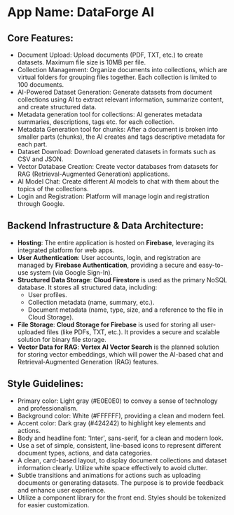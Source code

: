 # **App Name**: DataForge AI

## Core Features:

- Document Upload: Upload documents (PDF, TXT, etc.) to create datasets. Maximum file size is 10MB per file.
- Collection Management: Organize documents into collections, which are virtual folders for grouping files together. Each collection is limited to 100 documents.
- AI-Powered Dataset Generation: Generate datasets from document collections using AI to extract relevant information, summarize content, and create structured data.
- Metadata generation tool for collections: AI generates metadata summaries, descriptions, tags etc. for each collection.
- Metadata Generation tool for chunks: After a document is broken into smaller parts (chunks), the AI creates and tags descriptive metadata for each part.
- Dataset Download: Download generated datasets in formats such as CSV and JSON.
- Vector Database Creation: Create vector databases from datasets for RAG (Retrieval-Augmented Generation) applications.
- AI Model Chat: Create different AI models to chat with them about the topics of the collections.
- Login and Registration: Platform will manage login and registration through Google.

## Backend Infrastructure & Data Architecture:

- **Hosting**: The entire application is hosted on **Firebase**, leveraging its integrated platform for web apps.
- **User Authentication**: User accounts, login, and registration are managed by **Firebase Authentication**, providing a secure and easy-to-use system (via Google Sign-In).
- **Structured Data Storage**: **Cloud Firestore** is used as the primary NoSQL database. It stores all structured data, including:
    - User profiles.
    - Collection metadata (name, summary, etc.).
    - Document metadata (name, type, size, and a reference to the file in Cloud Storage).
- **File Storage**: **Cloud Storage for Firebase** is used for storing all user-uploaded files (like PDFs, TXT, etc.). It provides a secure and scalable solution for binary file storage.
- **Vector Data for RAG**: **Vertex AI Vector Search** is the planned solution for storing vector embeddings, which will power the AI-based chat and Retrieval-Augmented Generation (RAG) features.

## Style Guidelines:

- Primary color: Light gray (#E0E0E0) to convey a sense of technology and professionalism.
- Background color: White (#FFFFFF), providing a clean and modern feel.
- Accent color: Dark gray (#424242) to highlight key elements and actions.
- Body and headline font: 'Inter', sans-serif, for a clean and modern look.
- Use a set of simple, consistent, line-based icons to represent different document types, actions, and data categories.
- A clean, card-based layout, to display document collections and dataset information clearly. Utilize white space effectively to avoid clutter.
- Subtle transitions and animations for actions such as uploading documents or generating datasets. The purpose is to provide feedback and enhance user experience.
- Utilize a component library for the front end. Styles should be tokenized for easier customization.
